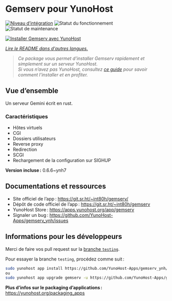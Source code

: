 <!--
Nota bene : ce README est automatiquement généré par <https://github.com/YunoHost/apps/tree/master/tools/readme_generator>
Il NE doit PAS être modifié à la main.
-->

# Gemserv pour YunoHost

[![Niveau d’intégration](https://dash.yunohost.org/integration/gemserv.svg)](https://dash.yunohost.org/appci/app/gemserv) ![Statut du fonctionnement](https://ci-apps.yunohost.org/ci/badges/gemserv.status.svg) ![Statut de maintenance](https://ci-apps.yunohost.org/ci/badges/gemserv.maintain.svg)

[![Installer Gemserv avec YunoHost](https://install-app.yunohost.org/install-with-yunohost.svg)](https://install-app.yunohost.org/?app=gemserv)

*[Lire le README dans d'autres langues.](./ALL_README.md)*

> *Ce package vous permet d’installer Gemserv rapidement et simplement sur un serveur YunoHost.*  
> *Si vous n’avez pas YunoHost, consultez [ce guide](https://yunohost.org/install) pour savoir comment l’installer et en profiter.*

## Vue d’ensemble

Un serveur Gemini écrit en rust.

### Caractéristiques

- Hôtes virtuels
- CGI
- Dossiers utilisateurs
- Reverse proxy
- Redirection
- SCGI
- Rechargement de la configuration sur SIGHUP


**Version incluse :** 0.6.6~ynh7
## Documentations et ressources

- Site officiel de l’app : <https://git.sr.ht/~int80h/gemserv/>
- Dépôt de code officiel de l’app : <https://git.sr.ht/~int80h/gemserv>
- YunoHost Store : <https://apps.yunohost.org/app/gemserv>
- Signaler un bug : <https://github.com/YunoHost-Apps/gemserv_ynh/issues>

## Informations pour les développeurs

Merci de faire vos pull request sur la [branche `testing`](https://github.com/YunoHost-Apps/gemserv_ynh/tree/testing).

Pour essayer la branche `testing`, procédez comme suit :

```bash
sudo yunohost app install https://github.com/YunoHost-Apps/gemserv_ynh/tree/testing --debug
ou
sudo yunohost app upgrade gemserv -u https://github.com/YunoHost-Apps/gemserv_ynh/tree/testing --debug
```

**Plus d’infos sur le packaging d’applications :** <https://yunohost.org/packaging_apps>
